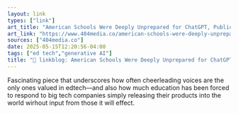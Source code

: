 ```yaml
---
layout: link
types: ["link"]
art_title: "American Schools Were Deeply Unprepared for ChatGPT, Public Records Show"
art_link: "https://www.404media.co/american-schools-were-deeply-unprepared-for-chatgpt-public-records-show/"
sources: ["404media.co"]
date: 2025-05-15T12:20:56-04:00
tags: ["ed tech","generative AI"]
title: "🔗 linkblog: American Schools Were Deeply Unprepared for ChatGPT, Public Records Show"
---
```

Fascinating piece that underscores how often cheerleading voices are the only ones valued in edtech—and also how much education has been forced to respond to big tech companies simply releasing their products into the world wirhout input from those it will effect.